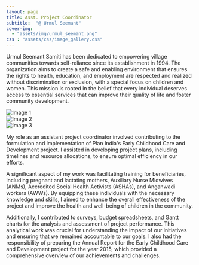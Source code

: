 ```yaml
---
layout: page
title: Asst. Project Coordinator
subtitle:  "@ Urmul Seemant"
cover-img: 
  - "assets/img/urmul_seemant.png"
css : "assets/css/image_gallery.css"
---
```


Urmul Seemant Samiti has been dedicated to empowering village communities towards self-reliance since its establishment in 1994. The organization aims to create a safe and enabling environment that ensures the rights to health, education, and employment are respected and realized without discrimination or exclusion, with a special focus on children and women. This mission is rooted in the belief that every individual deserves access to essential services that can improve their quality of life and foster community development.

<div class="responsive-gallery">
    <div class="image-card">
        <img src="https://seemant.org/wp-content/uploads/2021/01/exib8-1.jpg" alt="Image 1">
    </div>
    <div class="image-card">
        <img src="https://seemant.org/wp-content/uploads/2021/01/IMG-20190724-WA0012.jpg" alt="Image 2">
    </div>
    <div class="image-card">
        <img src="https://seemant.org/wp-content/uploads/2021/01/stranusar-shikshan.jpg" alt="Image 3">
    </div>
</div>


My role as an assistant project coordinator involved contributing to the formulation and implementation of Plan India's Early Childhood Care and Development project. I assisted in developing project plans, including timelines and resource allocations, to ensure optimal efficiency in our efforts.

A significant aspect of my work was facilitating training for beneficiaries, including pregnant and lactating mothers, Auxiliary Nurse Midwives (ANMs), Accredited Social Health Activists (ASHAs), and Anganwadi workers (AWWs). By equipping these individuals with the necessary knowledge and skills, I aimed to enhance the overall effectiveness of the project and improve the health and well-being of children in the community.

Additionally, I contributed to surveys, budget spreadsheets, and Gantt charts for the analysis and assessment of project performance. This analytical work was crucial for understanding the impact of our initiatives and ensuring that we remained accountable to our goals. I also had the responsibility of preparing the Annual Report for the Early Childhood Care and Development project for the year 2015, which provided a comprehensive overview of our achievements and challenges.



